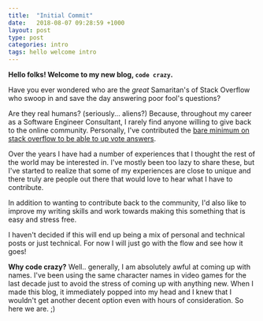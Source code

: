 ```yaml
---
title:  "Initial Commit"
date:   2018-08-07 09:28:59 +1000
layout: post
type: post
categories: intro
tags: hello welcome intro
---
```


**Hello folks! Welcome to my new blog, `code crazy`.**

Have you ever wondered who are the *great* Samaritan's of Stack Overflow who swoop in 
and save the day answering poor fool's questions?

Are they real humans? (seriously... aliens?) Because, throughout my career as a Software Engineer Consultant,
I rarely find anyone willing to give back to the online community. Personally, I've 
contributed the [bare minimum on stack overflow to be able to up vote answers](https://stackoverflow.com/help/privileges).
 
Over the years I have had a number of experiences that I thought the rest of the world
may be interested in. I've mostly been too lazy to share these, but I've started to realize
that some of my experiences are close to unique and there truly are people out there that
would love to hear what I have to contribute. 

In addition to wanting to contribute back to the community, I'd also like to improve
my writing skills and work towards making this something that is easy and stress free.

I haven't decided if this will end up being a mix of personal
and technical posts or just technical. For now I will just go with the flow and see
how it goes!

**Why code crazy?** Well.. generally, I am absolutely awful at coming up with names.
I've been using the same character names in video games for the last decade just to avoid
the stress of coming up with anything new. When I made this blog, it immediately popped into my head
and I knew that I wouldn't get another decent option even with hours of consideration. 
So here we are. ;)